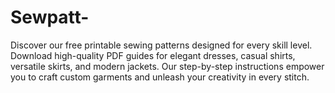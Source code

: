 # Sewpatt-
Discover our free printable sewing patterns designed for every skill level. Download high-quality PDF guides for elegant dresses, casual shirts, versatile skirts, and modern jackets. Our step-by-step instructions empower you to craft custom garments and unleash your creativity in every stitch.
